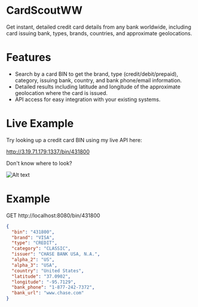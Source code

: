 # CardScoutWW
 Get instant, detailed credit card details from any bank worldwide, including card issuing bank, types, brands, countries, and approximate geolocations.

# Features
- Search by a card BIN to get the brand, type (credit/debit/prepaid), category, issuing bank, country, and bank phone/email information.
- Detailed results including latitude and longitude of the approximate geolocation where the card is issued.
- API access for easy integration with your existing systems.

# Live Example

Try looking up a credit card BIN using my live API here:

http://3.19.71.179:1337/bin/431800

Don't know where to look?

![Alt text](https://i.imgur.com/UIZskGq.png "Optional title")


# Example

GET http://localhost:8080/bin/431800

```json
{
  "bin": "431800",
  "brand": "VISA",
  "type": "CREDIT",
  "category": "CLASSIC",
  "issuer": "CHASE BANK USA, N.A.",
  "alpha_2": "US",
  "alpha_3": "USA",
  "country": "United States",
  "latitude": "37.0902",
  "longitude": "-95.7129",
  "bank_phone": "1-877-242-7372",
  "bank_url": "www.chase.com"
}
```
